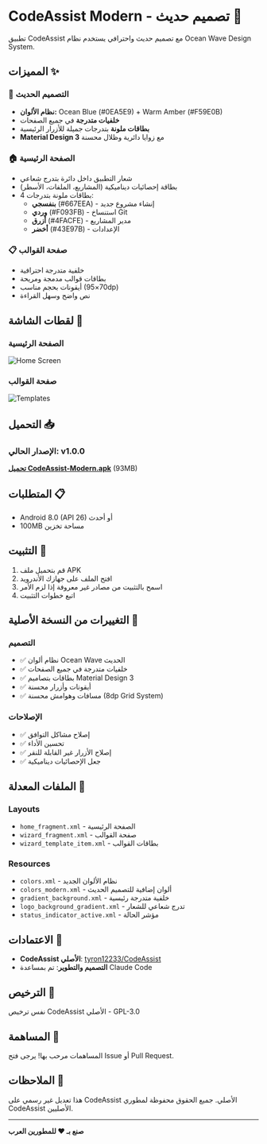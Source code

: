 # CodeAssist Modern - تصميم حديث 🎨

تطبيق CodeAssist مع تصميم حديث واحترافي يستخدم نظام Ocean Wave Design System.

## المميزات ✨

### 🎨 التصميم الحديث
- **نظام الألوان:** Ocean Blue (#0EA5E9) + Warm Amber (#F59E0B)
- **خلفيات متدرجة** في جميع الصفحات
- **بطاقات ملونة** بتدرجات جميلة للأزرار الرئيسية
- **Material Design 3** مع زوايا دائرية وظلال محسنة

### 🏠 الصفحة الرئيسية
- شعار التطبيق داخل دائرة بتدرج شعاعي
- بطاقة إحصائيات ديناميكية (المشاريع، الملفات، الأسطر)
- 4 بطاقات ملونة بتدرجات:
  - **بنفسجي** (#667EEA) - إنشاء مشروع جديد
  - **وردي** (#F093FB) - استنساخ Git
  - **أزرق** (#4FACFE) - مدير المشاريع
  - **أخضر** (#43E97B) - الإعدادات

### 📋 صفحة القوالب
- خلفية متدرجة احترافية
- بطاقات قوالب مدمجة ومريحة
- أيقونات بحجم مناسب (70×95dp)
- نص واضح وسهل القراءة

## لقطات الشاشة 📸

### الصفحة الرئيسية
![Home Screen](screenshots/home.png)

### صفحة القوالب
![Templates](screenshots/templates.png)

## التحميل 📥

### الإصدار الحالي: v1.0.0

**[تحميل CodeAssist-Modern.apk](https://github.com/YOUR_USERNAME/CodeAssist-Modern/releases/latest/download/CodeAssist-Modern.apk)** (93MB)

## المتطلبات 📋
- Android 8.0 (API 26) أو أحدث
- 100MB مساحة تخزين

## التثبيت 🔧

1. قم بتحميل ملف APK
2. افتح الملف على جهازك الأندرويد
3. اسمح بالتثبيت من مصادر غير معروفة إذا لزم الأمر
4. اتبع خطوات التثبيت

## التغييرات من النسخة الأصلية 🔄

### التصميم
- ✅ نظام ألوان Ocean Wave الحديث
- ✅ خلفيات متدرجة في جميع الصفحات
- ✅ بطاقات بتصاميم Material Design 3
- ✅ أيقونات وأزرار محسنة
- ✅ مسافات وهوامش محسنة (8dp Grid System)

### الإصلاحات
- ✅ إصلاح مشاكل التوافق
- ✅ تحسين الأداء
- ✅ إصلاح الأزرار غير القابلة للنقر
- ✅ جعل الإحصائيات ديناميكية

## الملفات المعدلة 📝

### Layouts
- `home_fragment.xml` - الصفحة الرئيسية
- `wizard_fragment.xml` - صفحة القوالب
- `wizard_template_item.xml` - بطاقات القوالب

### Resources
- `colors.xml` - نظام الألوان الجديد
- `colors_modern.xml` - ألوان إضافية للتصميم الحديث
- `gradient_background.xml` - خلفية متدرجة رئيسية
- `logo_background_gradient.xml` - تدرج شعاعي للشعار
- `status_indicator_active.xml` - مؤشر الحالة

## الاعتمادات 🙏

- **CodeAssist الأصلي**: [tyron12233/CodeAssist](https://github.com/tyron12233/CodeAssist)
- **التصميم والتطوير**: تم بمساعدة Claude Code

## الترخيص 📄

نفس ترخيص CodeAssist الأصلي - GPL-3.0

## المساهمة 🤝

المساهمات مرحب بها! يرجى فتح Issue أو Pull Request.

## الملاحظات 📝

هذا تعديل غير رسمي على CodeAssist الأصلي. جميع الحقوق محفوظة لمطوري CodeAssist الأصليين.

---

**صنع بـ ❤️ للمطورين العرب**
